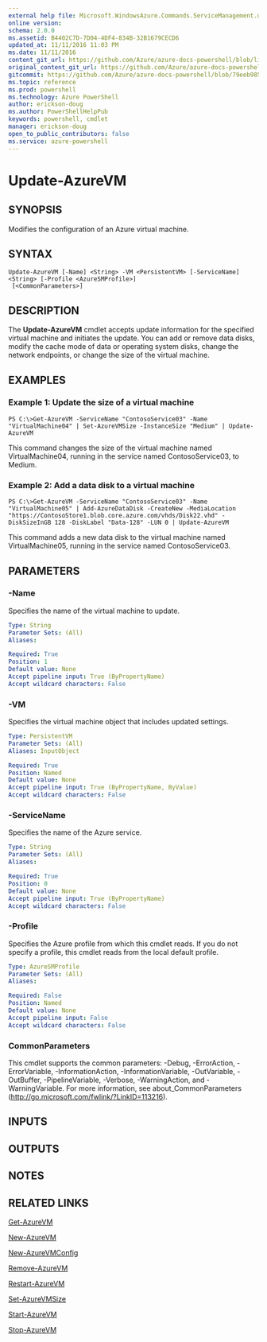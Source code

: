 ```yaml
---
external help file: Microsoft.WindowsAzure.Commands.ServiceManagement.dll-Help.xml
online version: 
schema: 2.0.0
ms.assetid: B4402C7D-7D04-4DF4-834B-32B1679CECD6
updated_at: 11/11/2016 11:03 PM
ms.date: 11/11/2016
content_git_url: https://github.com/Azure/azure-docs-powershell/blob/live/azureps-cmdlets-docs/ServiceManagement/Azure.Service/v3.0.0/Update-AzureVM.md
original_content_git_url: https://github.com/Azure/azure-docs-powershell/blob/live/azureps-cmdlets-docs/ServiceManagement/Azure.Service/v3.0.0/Update-AzureVM.md
gitcommit: https://github.com/Azure/azure-docs-powershell/blob/79eeb985ea480979357fb4695832a0c3d29a48bf/azureps-cmdlets-docs/ServiceManagement/Azure.Service/v3.0.0/Update-AzureVM.md
ms.topic: reference
ms.prod: powershell
ms.technology: Azure PowerShell
author: erickson-doug
ms.author: PowerShellHelpPub
keywords: powershell, cmdlet
manager: erickson-doug
open_to_public_contributors: false
ms.service: azure-powershell
---
```


# Update-AzureVM

## SYNOPSIS
Modifies the configuration of an Azure virtual machine.

## SYNTAX

```
Update-AzureVM [-Name] <String> -VM <PersistentVM> [-ServiceName] <String> [-Profile <AzureSMProfile>]
 [<CommonParameters>]
```

## DESCRIPTION
The **Update-AzureVM** cmdlet accepts update information for the specified virtual machine and initiates the update.
You can add or remove data disks, modify the cache mode of data or operating system disks, change the network endpoints, or change the size of the virtual machine.

## EXAMPLES

### Example 1: Update the size of a virtual machine
```
PS C:\>Get-AzureVM -ServiceName "ContosoService03" -Name "VirtualMachine04" | Set-AzureVMSize -InstanceSize "Medium" | Update-AzureVM
```

This command changes the size of the virtual machine named VirtualMachine04, running in the service named ContosoService03, to Medium.

### Example 2: Add a data disk to a virtual machine
```
PS C:\>Get-AzureVM -ServiceName "ContosoService03" -Name "VirtualMachine05" | Add-AzureDataDisk -CreateNew -MediaLocation "https://ContosoStore1.blob.core.azure.com/vhds/Disk22.vhd" -DiskSizeInGB 128 -DiskLabel "Data-128" -LUN 0 | Update-AzureVM
```

This command adds a new data disk to the virtual machine named VirtualMachine05, running in the service named ContosoService03.

## PARAMETERS

### -Name
Specifies the name of the virtual machine to update.

```yaml
Type: String
Parameter Sets: (All)
Aliases: 

Required: True
Position: 1
Default value: None
Accept pipeline input: True (ByPropertyName)
Accept wildcard characters: False
```

### -VM
Specifies the virtual machine object that includes updated settings.

```yaml
Type: PersistentVM
Parameter Sets: (All)
Aliases: InputObject

Required: True
Position: Named
Default value: None
Accept pipeline input: True (ByPropertyName, ByValue)
Accept wildcard characters: False
```

### -ServiceName
Specifies the name of the Azure service.

```yaml
Type: String
Parameter Sets: (All)
Aliases: 

Required: True
Position: 0
Default value: None
Accept pipeline input: True (ByPropertyName)
Accept wildcard characters: False
```

### -Profile
Specifies the Azure profile from which this cmdlet reads.
If you do not specify a profile, this cmdlet reads from the local default profile.

```yaml
Type: AzureSMProfile
Parameter Sets: (All)
Aliases: 

Required: False
Position: Named
Default value: None
Accept pipeline input: False
Accept wildcard characters: False
```

### CommonParameters
This cmdlet supports the common parameters: -Debug, -ErrorAction, -ErrorVariable, -InformationAction, -InformationVariable, -OutVariable, -OutBuffer, -PipelineVariable, -Verbose, -WarningAction, and -WarningVariable. For more information, see about_CommonParameters (http://go.microsoft.com/fwlink/?LinkID=113216).

## INPUTS

## OUTPUTS

## NOTES

## RELATED LINKS

[Get-AzureVM](xref:ServiceManagement/Azure.Service/v3.0.0/Get-AzureVM.md)

[New-AzureVM](xref:ServiceManagement/Azure.Service/v3.0.0/New-AzureVM.md)

[New-AzureVMConfig](xref:ServiceManagement/Azure.Service/v3.0.0/New-AzureVMConfig.md)

[Remove-AzureVM](xref:ServiceManagement/Azure.Service/v3.0.0/Remove-AzureVM.md)

[Restart-AzureVM](xref:ServiceManagement/Azure.Service/v3.0.0/Restart-AzureVM.md)

[Set-AzureVMSize](xref:ServiceManagement/Azure.Service/v3.0.0/Set-AzureVMSize.md)

[Start-AzureVM](xref:ServiceManagement/Azure.Service/v3.0.0/Start-AzureVM.md)

[Stop-AzureVM](xref:ServiceManagement/Azure.Service/v3.0.0/Stop-AzureVM.md)


